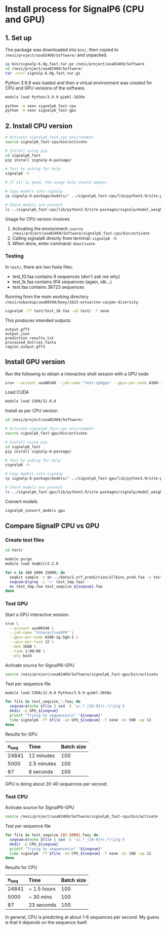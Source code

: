 # Install process for SignalP6 (CPU and GPU)

## 1. Set up
The package was downloaded into `bin/`, then copied to `/nesi/project/uoa02469/Software/` and unpacked.

```bash
cp bin/signalp-6.0g.fast.tar.gz /nesi/project/uoa02469/Software
cd /nesi/project/uoa02469/Software/
tar -xvzf signalp-6.0g.fast.tar.gz
```

Python 3.9.9 was loaded and then a virtual environment was created for CPU and GPU versions of the software.

```bash
module load Python/3.9.9-gimkl-2020a

python -m venv signalp6_fast-cpu
python -m venv signalp6_fast-gpu
```

## 2. Install CPU version

```bash
# Activate signalp6_fast-cpu environment
source signalp6_fast-cpu/bin/activate

# Install using pip
cd signalp6_fast
pip install signalp-6-package/

# Test by asking for help
signalp6 -h

# If all is good, the usage help should appear.

# Copy models into signalp
cp signalp-6-package/models/* ../signalp6_fast-cpu/lib/python3.9/site-packages/signalp/model_weights

# Check models are present
ls ../signalp6_fast-cpu/lib/python3.9/site-packages/signalp/model_weights
```

Usage for CPU version involves 

1. Activating the environment: `source /nesi/project/uoa02469/Software/signalp6_fast-cpu/bin/activate`
2. Calling signalp6 directly from terminal: `signalp6 -h`
3. When done, enter command: `deactivate`

### Testing

In `test/`, there are two fasta files:

- test_10.faa contains 9 sequences (don't ask me why)
- test_1k.faa contains 914 sequences (again, idk...)
- test.faa contains 36723 sequences

Running from the main working directory `/nesi/nobackup/uoa00348/boey/2023-estuarine-cazyme-diversity`:

```bash
signalp6 -ff test/test_10.faa -od test/ -f none
```

This produces intended outputs:

```
output.gff3  
output.json  
prediction_results.txt  
processed_entries.fasta  
region_output.gff3
```

## Install GPU version

Run the following to obtain a interactive shell session with a GPU node

```bash
srun --account uoa00348 --job-name "test-sp6gpu" --gpus-per-node A100-1g.5gb:1 --cpus-per-task 8 --mem 16GB --time 2:00:00 --pty bash
```

Load CUDA

```bash
module load CUDA/12.0.0
```

Install as per CPU version

```bash
cd /nesi/project/uoa02469/Software/

# Activate signalp6_fast-cpu environment
source signalp6_fast-gpu/bin/activate

# Install using pip
cd signalp6_fast
pip install signalp-6-package/

# Test by asking for help
signalp6 -h

# Copy models into signalp
cp signalp-6-package/models/* ../signalp6_fast-gpu/lib/python3.9/site-packages/signalp/model_weights

# Check models are present
ls ../signalp6_fast-gpu/lib/python3.9/site-packages/signalp/model_weights
```

Convert models

```bash
signalp6_convert_models gpu
```

## Compare SignalP CPU vs GPU

### Create test files

```bash
cd test/

module purge
module load SeqKit/2.2.0

for n in 100 5000 25000; do
  seqkit sample -n $n ../data/2.orf_prediction/allbins_pred.faa -o test_tmp.faa
  seqnum=$(grep -c '>' test_tmp.faa)
  mv test_tmp.faa test_seqsize_${seqnum}.faa
done
```

### Test GPU

Start a GPU interactive session.

```bash
srun \
  --account uoa00348 \
  --job-name "InteractiveGPU" \
  --gpus-per-node A100-1g.5gb:1 \
  --cpus-per-task 12 \
  --mem 16GB \
  --time 1:00:00 \
  --pty bash
```

Activate source for SignalP6-GPU

```bash
source /nesi/project/uoa02469/Software/signalp6_fast-gpu/bin/activate
```

Test per sequence file

```bash
module load CUDA/12.0.0 Python/3.9.9-gimkl-2020a

for file in test_seqsize_*.faa; do
  seqnum=$(echo $file | sed -E 's/.*_([0-9]+).*/\1/g')
  mkdir -p GPU_${seqnum}
  printf "Trying %s sequences\n" "${seqnum}"
  time signalp6 -ff $file -od GPU_${seqnum} -f none -bs 500 -wp 12
done
```

Results for GPU

| n<sub>seq</sub> | Time | Batch size |
| :-------------- | :--- | :--------- |
| 24841 | 12 minutes | 100 | 
| 5000  | 2.5 minutes | 100 |
| 87    | 8 seconds | 100 |   

GPU is doing about 20-40 sequences per second.

### Test CPU

Activate source for SignalP6-GPU

```bash
source /nesi/project/uoa02469/Software/signalp6_fast-cpu/bin/activate
```

Test per sequence file

```bash
for file in test_seqsize_{87,5000}.faa; do
  seqnum=$(echo $file | sed -E 's/.*_([0-9]+).*/\1/g')
  mkdir -p CPU_${seqnum}
  printf "Trying %s sequences\n" "${seqnum}"
  time signalp6 -ff $file -od CPU_${seqnum} -f none -bs 100 -wp 12
done
```

Results for CPU

| n<sub>seq</sub> | Time | Batch size |
| :-------------- | :--- | :--------- |
| 24841 | ~ 1.5 hours | 100 |
| 5000  | ~ 30 mins   | 100 |
| 87    | 23 seconds  | 100 |

In general, CPU is predicting at about 1-6 sequences per second. My guess is that it depends on the sequence itself.




